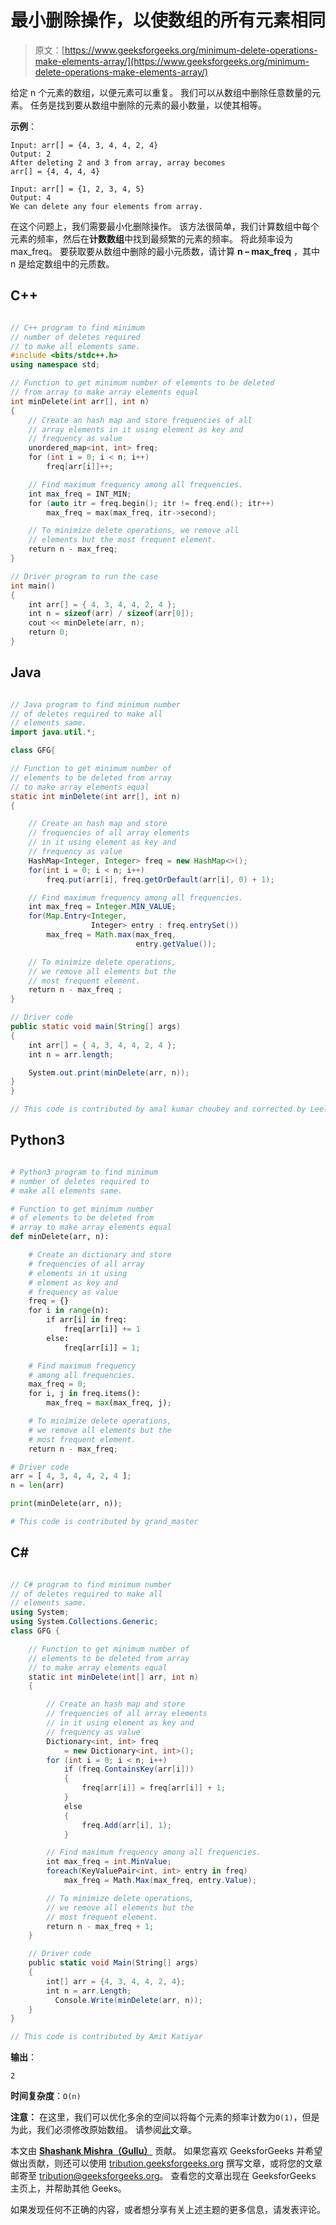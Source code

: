 # 最小删除操作，以使数组的所有元素相同

> 原文：[https://www.geeksforgeeks.org/minimum-delete-operations-make-elements-array/](https://www.geeksforgeeks.org/minimum-delete-operations-make-elements-array/)

给定 n 个元素的数组，以便元素可以重复。 我们可以从数组中删除任意数量的元素。 任务是找到要从数组中删除的元素的最小数量，以使其相等。

**示例**：

```
Input: arr[] = {4, 3, 4, 4, 2, 4}
Output: 2
After deleting 2 and 3 from array, array becomes 
arr[] = {4, 4, 4, 4} 

Input: arr[] = {1, 2, 3, 4, 5}
Output: 4
We can delete any four elements from array.

```

在这个问题上，我们需要最小化删除操作。 该方法很简单，我们计算数组中每个元素的频率，然后在**计数数组**中找到最频繁的元素的频率。 将此频率设为 max_freq。 要获取要从数组中删除的最小元质数，请计算 **n – max_freq** ，其中 n 是给定数组中的元质数。

## C++

```cpp

// C++ program to find minimum
// number of deletes required
// to make all elements same.
#include <bits/stdc++.h>
using namespace std;

// Function to get minimum number of elements to be deleted
// from array to make array elements equal
int minDelete(int arr[], int n)
{
    // Create an hash map and store frequencies of all
    // array elements in it using element as key and
    // frequency as value
    unordered_map<int, int> freq;
    for (int i = 0; i < n; i++)
        freq[arr[i]]++;

    // Find maximum frequency among all frequencies.
    int max_freq = INT_MIN;
    for (auto itr = freq.begin(); itr != freq.end(); itr++)
        max_freq = max(max_freq, itr->second);

    // To minimize delete operations, we remove all
    // elements but the most frequent element.
    return n - max_freq;
}

// Driver program to run the case
int main()
{
    int arr[] = { 4, 3, 4, 4, 2, 4 };
    int n = sizeof(arr) / sizeof(arr[0]);
    cout << minDelete(arr, n);
    return 0;
}

```

## Java

```java

// Java program to find minimum number
// of deletes required to make all
// elements same.
import java.util.*;

class GFG{

// Function to get minimum number of 
// elements to be deleted from array
// to make array elements equal
static int minDelete(int arr[], int n)
{

    // Create an hash map and store 
    // frequencies of all array elements
    // in it using element as key and
    // frequency as value
    HashMap<Integer, Integer> freq = new HashMap<>();
    for(int i = 0; i < n; i++)
        freq.put(arr[i], freq.getOrDefault(arr[i], 0) + 1);

    // Find maximum frequency among all frequencies.
    int max_freq = Integer.MIN_VALUE;
    for(Map.Entry<Integer, 
                  Integer> entry : freq.entrySet())
        max_freq = Math.max(max_freq, 
                            entry.getValue());

    // To minimize delete operations, 
    // we remove all elements but the
    // most frequent element.
    return n - max_freq ;
}

// Driver code
public static void main(String[] args)
{
    int arr[] = { 4, 3, 4, 4, 2, 4 };
    int n = arr.length;

    System.out.print(minDelete(arr, n));
}
}

// This code is contributed by amal kumar choubey and corrected by Leela Kotte

```

## Python3

```py

# Python3 program to find minimum 
# number of deletes required to 
# make all elements same. 

# Function to get minimum number 
# of elements to be deleted from 
# array to make array elements equal 
def minDelete(arr, n): 

    # Create an dictionary and store 
    # frequencies of all array 
    # elements in it using 
    # element as key and 
    # frequency as value 
    freq = {} 
    for i in range(n): 
        if arr[i] in freq: 
            freq[arr[i]] += 1
        else: 
            freq[arr[i]] = 1; 

    # Find maximum frequency 
    # among all frequencies. 
    max_freq = 0; 
    for i, j in freq.items(): 
        max_freq = max(max_freq, j); 

    # To minimize delete operations, 
    # we remove all elements but the 
    # most frequent element. 
    return n - max_freq; 

# Driver code 
arr = [ 4, 3, 4, 4, 2, 4 ]; 
n = len(arr) 

print(minDelete(arr, n)); 

# This code is contributed by grand_master 

```

## C#

```cs

// C# program to find minimum number
// of deletes required to make all
// elements same.
using System;
using System.Collections.Generic;
class GFG {

    // Function to get minimum number of
    // elements to be deleted from array
    // to make array elements equal
    static int minDelete(int[] arr, int n)
    {

        // Create an hash map and store
        // frequencies of all array elements
        // in it using element as key and
        // frequency as value
        Dictionary<int, int> freq
            = new Dictionary<int, int>();
        for (int i = 0; i < n; i++)
            if (freq.ContainsKey(arr[i])) 
            {
                freq[arr[i]] = freq[arr[i]] + 1;
            }
            else
            {
                freq.Add(arr[i], 1);
            }

        // Find maximum frequency among all frequencies.
        int max_freq = int.MinValue;
        foreach(KeyValuePair<int, int> entry in freq)
            max_freq = Math.Max(max_freq, entry.Value);

        // To minimize delete operations,
        // we remove all elements but the
        // most frequent element.
        return n - max_freq + 1;
    }

    // Driver code
    public static void Main(String[] args)
    {
        int[] arr = {4, 3, 4, 4, 2, 4};
        int n = arr.Length;
          Console.Write(minDelete(arr, n));
    }
}

// This code is contributed by Amit Katiyar

```

**输出**：

```
2

```

**时间复杂度**：`O(n)`

**注意：** 在这里，我们可以优化多余的空间以将每个元素的频率计数为`O(1)`，但是为此，我们必须修改原始数组。 请参阅[此](https://www.geeksforgeeks.org/count-frequencies-elements-array-o1-extra-space-time/)文章。

本文由 [**Shashank Mishra（Gullu）**](https://www.facebook.com/shashank.mishra.92167) 贡献。 如果您喜欢 GeeksforGeeks 并希望做出贡献，则还可以使用 [tribution.geeksforgeeks.org](http://www.contribute.geeksforgeeks.org) 撰写文章，或将您的文章邮寄至 tribution@geeksforgeeks.org。 查看您的文章出现在 GeeksforGeeks 主页上，并帮助其他 Geeks。

如果发现任何不正确的内容，或者想分享有关上述主题的更多信息，请发表评论。

